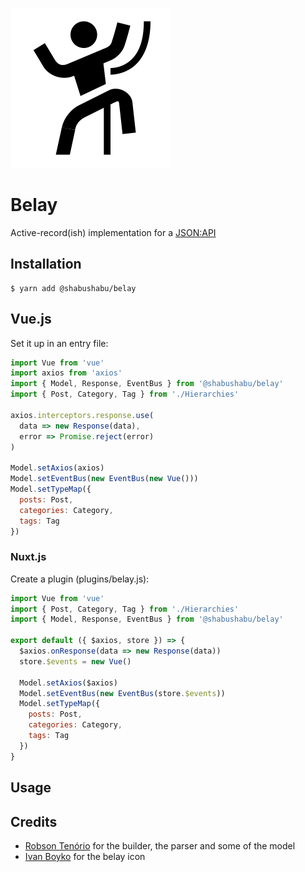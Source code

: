 ![Belay](https://github.com/shabushabu/Belay/blob/develop/belay.png)

# Belay

Active-record(ish) implementation for a [JSON:API](https://jsonapi.org/)

## Installation

```
$ yarn add @shabushabu/belay
```

## Vue.js

Set it up in an entry file:

```js
import Vue from 'vue'
import axios from 'axios'
import { Model, Response, EventBus } from '@shabushabu/belay'
import { Post, Category, Tag } from './Hierarchies'

axios.interceptors.response.use(
  data => new Response(data),
  error => Promise.reject(error)
)

Model.setAxios(axios)
Model.setEventBus(new EventBus(new Vue()))
Model.setTypeMap({ 
  posts: Post, 
  categories: Category, 
  tags: Tag 
})
```

### Nuxt.js

Create a plugin (plugins/belay.js):

```js
import Vue from 'vue'
import { Post, Category, Tag } from './Hierarchies'
import { Model, Response, EventBus } from '@shabushabu/belay'

export default ({ $axios, store }) => {
  $axios.onResponse(data => new Response(data))
  store.$events = new Vue()

  Model.setAxios($axios)
  Model.setEventBus(new EventBus(store.$events))
  Model.setTypeMap({ 
    posts: Post, 
    categories: Category, 
    tags: Tag 
  })
}
```

## Usage


## Credits

- [Robson Tenório](https://github.com/robsontenorio/vue-api-query) for the builder, the parser and some of the model
- [Ivan Boyko](https://www.iconfinder.com/visualpharm) for the belay icon